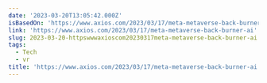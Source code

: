 ```yaml
---
date: '2023-03-20T13:05:42.000Z'
isBasedOn: 'https://www.axios.com/2023/03/17/meta-metaverse-back-burner-ai'
link: 'https://www.axios.com/2023/03/17/meta-metaverse-back-burner-ai'
slug: 2023-03-20-httpswwwaxioscom20230317meta-metaverse-back-burner-ai
tags:
  - Tech
  - vr
title: 'https://www.axios.com/2023/03/17/meta-metaverse-back-burner-ai'
---
```


